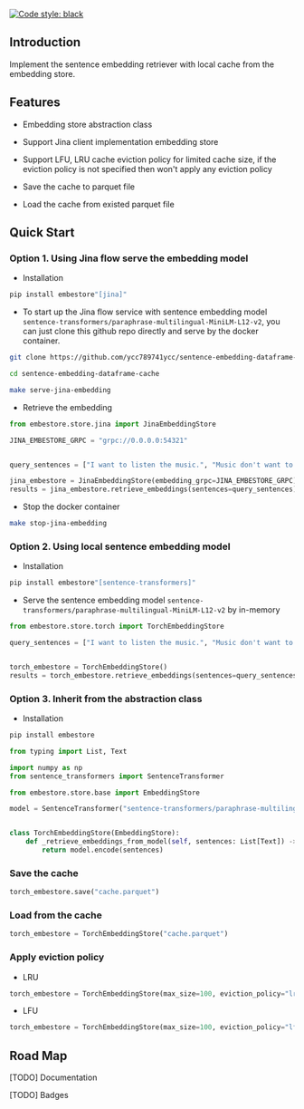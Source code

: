 [![Code style: black](https://img.shields.io/badge/code%20style-black-000000.svg)](https://github.com/psf/black)

## Introduction

Implement the sentence embedding retriever with local cache from the embedding store.

## Features

* Embedding store abstraction class

* Support Jina client implementation embedding store

* Support LFU, LRU cache eviction policy for limited cache size, if the eviction policy is not specified then won't
apply any eviction policy

* Save the cache to parquet file

* Load the cache from existed parquet file

## Quick Start

### **Option 1.** Using Jina flow serve the embedding model

* Installation

```bash
pip install embestore"[jina]"
```

* To start up the Jina flow service with sentence embedding model
`sentence-transformers/paraphrase-multilingual-MiniLM-L12-v2`, you can just clone
this github repo directly and serve by the docker container.

```bash
git clone https://github.com/ycc789741ycc/sentence-embedding-dataframe-cache.git

cd sentence-embedding-dataframe-cache

make serve-jina-embedding
```

* Retrieve the embedding

```python
from embestore.store.jina import JinaEmbeddingStore

JINA_EMBESTORE_GRPC = "grpc://0.0.0.0:54321"


query_sentences = ["I want to listen the music.", "Music don't want to listen me."]

jina_embestore = JinaEmbeddingStore(embedding_grpc=JINA_EMBESTORE_GRPC)
results = jina_embestore.retrieve_embeddings(sentences=query_sentences)
```

* Stop the docker container

```bash
make stop-jina-embedding
```

### **Option 2.** Using local sentence embedding model

* Installation

```bash
pip install embestore"[sentence-transformers]"
```

* Serve the sentence embedding model `sentence-transformers/paraphrase-multilingual-MiniLM-L12-v2` by in-memory

```python
from embestore.store.torch import TorchEmbeddingStore

query_sentences = ["I want to listen the music.", "Music don't want to listen me."]


torch_embestore = TorchEmbeddingStore()
results = torch_embestore.retrieve_embeddings(sentences=query_sentences)
```

### **Option 3.** Inherit from the abstraction class

* Installation

```bash
pip install embestore
```

```python
from typing import List, Text

import numpy as np
from sentence_transformers import SentenceTransformer

from embestore.store.base import EmbeddingStore

model = SentenceTransformer("sentence-transformers/paraphrase-multilingual-MiniLM-L12-v2").eval()


class TorchEmbeddingStore(EmbeddingStore):
    def _retrieve_embeddings_from_model(self, sentences: List[Text]) -> np.ndarray:
        return model.encode(sentences)
```

### Save the cache

```python
torch_embestore.save("cache.parquet")
```

### Load from the cache

```python
torch_embestore = TorchEmbeddingStore("cache.parquet")
```

### Apply eviction policy

* LRU

```python
torch_embestore = TorchEmbeddingStore(max_size=100, eviction_policy="lru")
```

* LFU

```python
torch_embestore = TorchEmbeddingStore(max_size=100, eviction_policy="lfu")
```

## Road Map

[TODO] Documentation

[TODO] Badges
